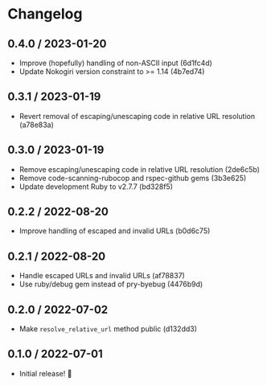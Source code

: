 # Changelog

## 0.4.0 / 2023-01-20

- Improve (hopefully) handling of non-ASCII input (6d1fc4d)
- Update Nokogiri version constraint to >= 1.14 (4b7ed74)

## 0.3.1 / 2023-01-19

- Revert removal of escaping/unescaping code in relative URL resolution (a78e83a)

## 0.3.0 / 2023-01-19

- Remove escaping/unescaping code in relative URL resolution (2de6c5b)
- Remove code-scanning-rubocop and rspec-github gems (3b3e625)
- Update development Ruby to v2.7.7 (bd328f5)

## 0.2.2 / 2022-08-20

- Improve handling of escaped and invalid URLs (b0d6c75)

## 0.2.1 / 2022-08-20

- Handle escaped URLs and invalid URLs (af78837)
- Use ruby/debug gem instead of pry-byebug (4476b9d)

## 0.2.0 / 2022-07-02

- Make `resolve_relative_url` method public (d132dd3)

## 0.1.0 / 2022-07-01

- Initial release! 🎉
